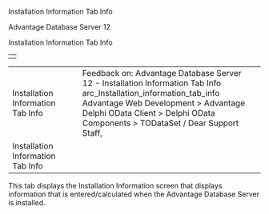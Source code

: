 Installation Information Tab Info




Advantage Database Server 12  

Installation Information Tab Info

|  |
| --- |
|  |

|  |  |  |  |  |
| --- | --- | --- | --- | --- |
| Installation Information Tab Info |  |  | Feedback on: Advantage Database Server 12 - Installation Information Tab Info arc\_Installation\_information\_tab\_info Advantage Web Development > Advantage Delphi OData Client > Delphi OData Components > TODataSet / Dear Support Staff, |  |
| Installation Information Tab Info |  |  |  |  |

This tab displays the Installation Information screen that displays information that is entered/calculated when the Advantage Database Server is installed.